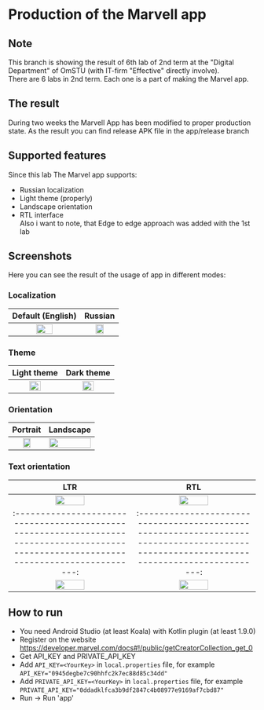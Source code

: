 # Production of the Marvell app
## Note
This branch is showing the result of 6th lab of 2nd term at the "Digital Department" of OmSTU (with IT-firm "Effective" directly involve). <br/>
There are 6 labs in 2nd term. Each one is a part of making the Marvel app. <br/>
## The result
During two weeks the Marvell App has been modified to proper production state. As the result you can find release APK file in the app/release branch<br/>
## Supported features
Since this lab The Marvel app supports:
- Russian localization<br/>
- Light theme (properly)<br/>
- Landscape orientation<br/>
- RTL interface<br/>
Also i want to note, that Edge to edge approach was added with the 1st lab <br/>
## Screenshots
Here you can see the result of the usage of app in different modes: <br/>

### Localization
|                                                             Default (English)                                                            |                                                           Russian                                                           |
|:---------------------------------------------------------------------------------------------------------------------------------------:|:---------------------------------------------------------------------------------------------------------------------------------------:|
| <img src="https://github.com/Roman194/Marvel__app_project/assets/66479764/66d4953f-eb86-47b8-9033-2a9cf7dfcfdb" width=50% height=50%> | <img src="https://github.com/Roman194/Marvel__app_project/assets/66479764/4a5cb41c-6528-4940-aa40-bc2c8950781b" width=50% height=50%> |

### Theme
|                                                             Light theme                                                                 |                                                           Dark theme                                                         |
|:---------------------------------------------------------------------------------------------------------------------------------------:|:---------------------------------------------------------------------------------------------------------------------------------------:|
| <img src="https://github.com/Roman194/Marvel__app_project/assets/66479764/220d323d-914a-4184-9015-a4a1c24476a6" width=50% height=50%> | <img src="https://github.com/Roman194/Marvel__app_project/assets/66479764/66d4953f-eb86-47b8-9033-2a9cf7dfcfdb" width=50% height=50%> |

### Orientation
|                                                            Portrait                                                                     |                                                          Landscape                                                           |
|:---------------------------------------------------------------------------------------------------------------------------------------:|:---------------------------------------------------------------------------------------------------------------------------------------:|
| <img src="https://github.com/Roman194/Marvel__app_project/assets/66479764/faadef66-6643-4c8d-ae52-ff376a76c083" width=50% height=50%> | <img src="https://github.com/Roman194/Marvel__app_project/assets/66479764/3cc6c390-1644-4194-aedc-091439c0fd30" width=100% height=50%> |

### Text orientation
|                                                            LTR                                                                          |                                                          RTL                                                                 |
|:---------------------------------------------------------------------------------------------------------------------------------------:|:---------------------------------------------------------------------------------------------------------------------------------------:|
| <img src="https://github.com/Roman194/Marvel__app_project/assets/66479764/66d4953f-eb86-47b8-9033-2a9cf7dfcfdb" width=50% height=50%> | <img src="https://github.com/Roman194/Marvel__app_project/assets/66479764/1662eafe-5d9a-482b-ba2b-26edbaf5c1f0" width=50% height=50%> |
|:---------------------------------------------------------------------------------------------------------------------------------------:|:---------------------------------------------------------------------------------------------------------------------------------------:|
| <img src="https://github.com/Roman194/Marvel__app_project/assets/66479764/98ac72d0-829f-4d92-9dc8-9fc02594e195" width=50% height=50%> | <img src="https://github.com/Roman194/Marvel__app_project/assets/66479764/24906d8e-8ba4-4fb2-8716-094d06a331bd" width=50% height=50%> |

## How to run
* You need Android Studio (at least Koala) with Kotlin plugin (at least 1.9.0)
* Register on the website https://developer.marvel.com/docs#!/public/getCreatorCollection_get_0
* Get API_KEY and PRIVATE_API_KEY
* Add `API_KEY=<YourKey>` in `local.properties` file, for example `API_KEY="0945degbe7c90hhfc2k7ec88d85c34dd"`
* Add `PRIVATE_API_KEY=<YourKey>` in `local.properties` file, for example `PRIVATE_API_KEY="0ddadklfca3b9df2847c4b08977e9169af7cbd87"`
* Run -> Run 'app'
